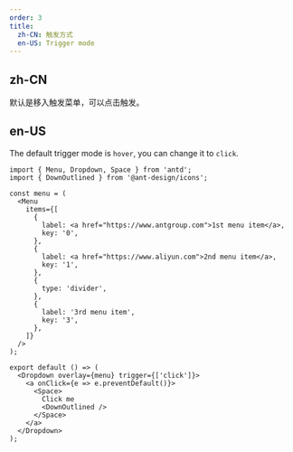 ```yaml
---
order: 3
title:
  zh-CN: 触发方式
  en-US: Trigger mode
---
```


## zh-CN

默认是移入触发菜单，可以点击触发。

## en-US

The default trigger mode is `hover`, you can change it to `click`.

```tsx
import { Menu, Dropdown, Space } from 'antd';
import { DownOutlined } from '@ant-design/icons';

const menu = (
  <Menu
    items={[
      {
        label: <a href="https://www.antgroup.com">1st menu item</a>,
        key: '0',
      },
      {
        label: <a href="https://www.aliyun.com">2nd menu item</a>,
        key: '1',
      },
      {
        type: 'divider',
      },
      {
        label: '3rd menu item',
        key: '3',
      },
    ]}
  />
);

export default () => (
  <Dropdown overlay={menu} trigger={['click']}>
    <a onClick={e => e.preventDefault()}>
      <Space>
        Click me
        <DownOutlined />
      </Space>
    </a>
  </Dropdown>
);
```

